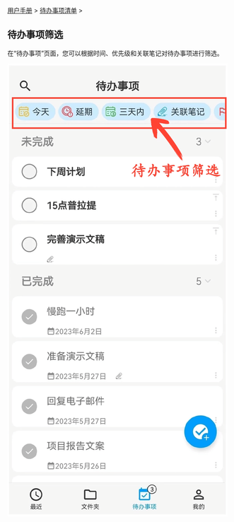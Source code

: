 [用户手册](/dragonnest/drawnote/manual) > [待办事项清单](/dragonnest/drawnote/manual/to_do) >

待办事项筛选
---
在“待办事项”页面，您可以根据时间、优先级和关联笔记对待办事项进行筛选。


![](imgs/to_do_filter.png)